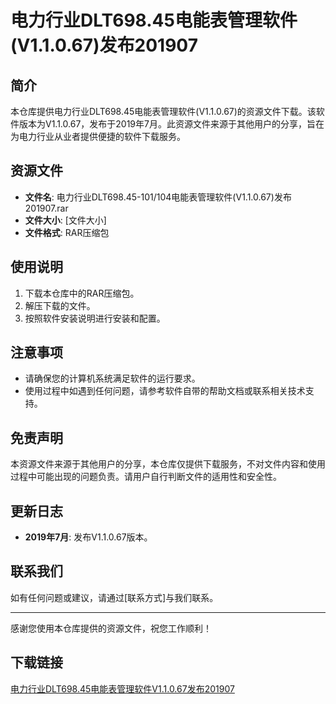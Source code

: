 # 电力行业DLT698.45电能表管理软件(V1.1.0.67)发布201907

## 简介
本仓库提供电力行业DLT698.45电能表管理软件(V1.1.0.67)的资源文件下载。该软件版本为V1.1.0.67，发布于2019年7月。此资源文件来源于其他用户的分享，旨在为电力行业从业者提供便捷的软件下载服务。

## 资源文件
- **文件名**: 电力行业DLT698.45-101/104电能表管理软件(V1.1.0.67)发布201907.rar
- **文件大小**: [文件大小]
- **文件格式**: RAR压缩包

## 使用说明
1. 下载本仓库中的RAR压缩包。
2. 解压下载的文件。
3. 按照软件安装说明进行安装和配置。

## 注意事项
- 请确保您的计算机系统满足软件的运行要求。
- 使用过程中如遇到任何问题，请参考软件自带的帮助文档或联系相关技术支持。

## 免责声明
本资源文件来源于其他用户的分享，本仓库仅提供下载服务，不对文件内容和使用过程中可能出现的问题负责。请用户自行判断文件的适用性和安全性。

## 更新日志
- **2019年7月**: 发布V1.1.0.67版本。

## 联系我们
如有任何问题或建议，请通过[联系方式]与我们联系。

---

感谢您使用本仓库提供的资源文件，祝您工作顺利！

## 下载链接

[电力行业DLT698.45电能表管理软件V1.1.0.67发布201907](https://pan.quark.cn/s/3e900a2012dd)